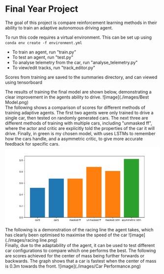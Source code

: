 # Final Year Project

The goal of this project is compare reinforcement learning methods in their ability to train an adaptive autonomous
driving agent. 

To run this code requires a virtual environment. This can be set up using <code>conda env create -f environment.yml
</code>

<ul>
  <li>To train an agent, run "train.py"</li>
  <li>To test an agent, run "test.py"</li>
  <li>To analyse telemetry from the car, run "analyse_telemetry.py"</li>
  <li>To view/edit tracks, run "track_editor.py"</li>
</ul>

Scores from training are saved to the summaries directory, and can viewed using tensorboard

The results of training the final model are shown below, demonstrating a clear improvement in the agents ability to drive.
![image](./images/Best Model.png)<br>
The following shows a comparison of scores for different methods of training adaptive agents. The first two agents were only 
trained to drive a single car, then tested on randomly generated cars. The next three are different methods of training
with multiple cars, including "unmasked ff", where the actor and critic are explicitly told the properties of the car it
will drive. Finally, in green is my chosen model, with uses LSTMs to remember how the cars handle, and a asymmetric
critic, to give more accurate feedback for specific cars.
![image](./images/barchart.png)<br>
The following is a demonstration of the racing line the agent takes, which has clearly been optimised to maximise the
speed of the car
![image](./images/racing line.png)<br>
Finally, due to the adaptability of the agent, it can be used to test different car configurations to compare which one
performs the best. The following are scores achieved for the center of mass being further forwards or backwards. The graph
shows that a car is fastest when the center of mass is 0.3m towards the front.
![image](./images/Car Performance.png)